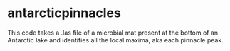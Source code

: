# antarcticpinnacles

This code takes a .las file of a microbial mat present at the bottom of an Antarctic lake and identifies all the local maxima, aka each pinnacle peak. 
